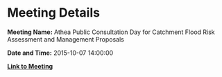 # Meeting Details

**Meeting Name:** Athea Public Consultation Day for Catchment Flood Risk Assessment and Management Proposals

**Date and Time:** 2015-10-07 14:00:00

**[Link to Meeting](https://www.limerick.ie/council/whats-on/athea-public-consultation-day-catchment-flood-risk-assessment-and-management)**
